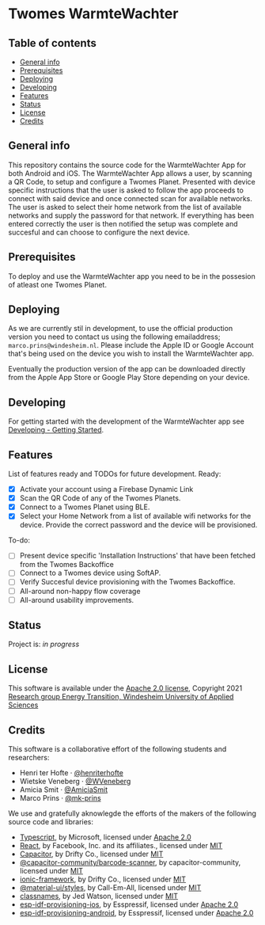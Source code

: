 # Twomes WarmteWachter
## Table of contents
* [General info](#general-info)
* [Prerequisites](#prerequisites)
* [Deploying](#deploying)
* [Developing](#developing) 
* [Features](#features)
* [Status](#status)
* [License](#license)
* [Credits](#credits)

## General info
This repository contains the source code for the WarmteWachter App for both Android and iOS. The WarmteWachter App allows a user, by scanning a QR Code, to setup and configure a Twomes Planet. Presented with device specific instructions that the user is asked to follow the app proceeds to connect with said device and once connected scan for available networks. The user is asked to select their home network from the list of available networks and supply the password for that network. If everything has been entered correctly the user is then notified the setup was complete and succesful and can choose to configure the next device.

## Prerequisites
To deploy and use the WarmteWachter app you need to be in the possesion of atleast one Twomes Planet.

## Deploying
As we are currently stil in development, to use the official production version you need to contact us using the following emailaddress; `marco.prins@windesheim.nl`. Please include the Apple ID or Google Account that's being used on the device you wish to install the WarmteWachter app.

Eventually the production version of the app can be downloaded directly from the Apple App Store or Google Play Store depending on your device.

## Developing
For getting started with the development of the WarmteWachter app see [Developing - Getting Started](./docs/developing.md).

## Features
List of features ready and TODOs for future development. Ready:

- [x] Activate your account using a Firebase Dynamic Link
- [x] Scan the QR Code of any of the Twomes Planets.
- [x] Connect to a Twomes Planet using BLE.
- [x] Select your Home Network from a list of available wifi networks for the device. Provide the correct password and the device will be provisioned.

To-do:

- [ ] Present device specific 'Installation Instructions' that have been fetched from the Twomes Backoffice
- [ ] Connect to a Twomes device using SoftAP.
- [ ] Verify Succesful device provisioning with the Twomes Backoffice.
- [ ] All-around non-happy flow coverage
- [ ] All-around usability improvements.

## Status
Project is: _in progress_

## License
This software is available under the [Apache 2.0 license](./LICENSE.md), Copyright 2021 [Research group Energy Transition, Windesheim University of Applied Sciences](https://windesheim.nl/energietransitie) 

## Credits
This software is a collaborative effort of the following students and researchers:
* Henri ter Hofte  ·  [@henriterhofte](https://github.com/henriterhofte)
* Wietske Veneberg  ·  [@WVeneberg](https://github.com/WVeneberg)
* Amicia Smit  ·  [@AmiciaSmit](https://github.com/AmiciaSmit)
* Marco Prins  ·  [@mk-prins](https://github.com/mk-prins)


We use and gratefully aknowlegde the efforts of the makers of the following source code and libraries:

* [Typescript](https://github.com/microsoft/TypeScript), by Microsoft, licensed under [Apache 2.0](https://github.com/microsoft/TypeScript/blob/master/LICENSE.txt)
* [React](https://github.com/facebook/react/), by Facebook, Inc. and its affiliates., licensed under [MIT](https://github.com/facebook/react/blob/master/LICENSE)
* [Capacitor](https://github.com/ionic-team/capacitor), by Drifty Co., licensed under [MIT](https://github.com/ionic-team/capacitor/blob/main/LICENSE)
* [@capacitor-community/barcode-scanner](https://github.com/capacitor-community/barcode-scanner), by capacitor-community, licensed under [MIT](https://github.com/capacitor-community/barcode-scanner/blob/main/LICENSE)
* [ionic-framework](https://github.com/ionic-team/ionic-framework), by Drifty Co., licensed under [MIT](https://github.com/ionic-team/ionic-framework/blob/master/LICENSE)
* [@material-ui/styles](https://github.com/mui-org/material-ui), by Call-Em-All, licensed under [MIT](https://github.com/mui-org/material-ui/blob/latest/LICENSE)
* [classnames](https://github.com/JedWatson/classnames), by Jed Watson, licensed under [MIT](https://github.com/JedWatson/classnames/blob/master/LICENSE)
* [esp-idf-provisioning-ios](https://github.com/espressif/esp-idf-provisioning-ios), by Esspressif, licensed under [Apache 2.0](https://github.com/espressif/esp-idf-provisioning-ios/blob/master/LICENSE)
* [esp-idf-provisioning-android](https://github.com/espressif/esp-idf-provisioning-android), by Esspressif, licensed under [Apache 2.0](https://github.com/espressif/esp-idf-provisioning-android/blob/master/LICENSE)
